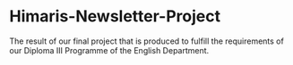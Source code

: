 # Himaris-Newsletter-Project
The result of our final project that is produced to fulfill the requirements of our Diploma III Programme of the English Department.

